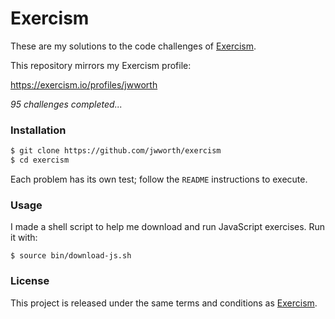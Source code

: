 # Exercism

These are my solutions to the code challenges of [Exercism](http://exercism.io).

This repository mirrors my Exercism profile:

https://exercism.io/profiles/jwworth

_95 challenges completed..._

### Installation

```sh
$ git clone https://github.com/jwworth/exercism
$ cd exercism
```

Each problem has its own test; follow the `README` instructions to execute.

### Usage

I made a shell script to help me download and run JavaScript exercises. Run it
with:

```
$ source bin/download-js.sh
```

### License

This project is released under the same terms and conditions as
[Exercism](http://exercism.io).
